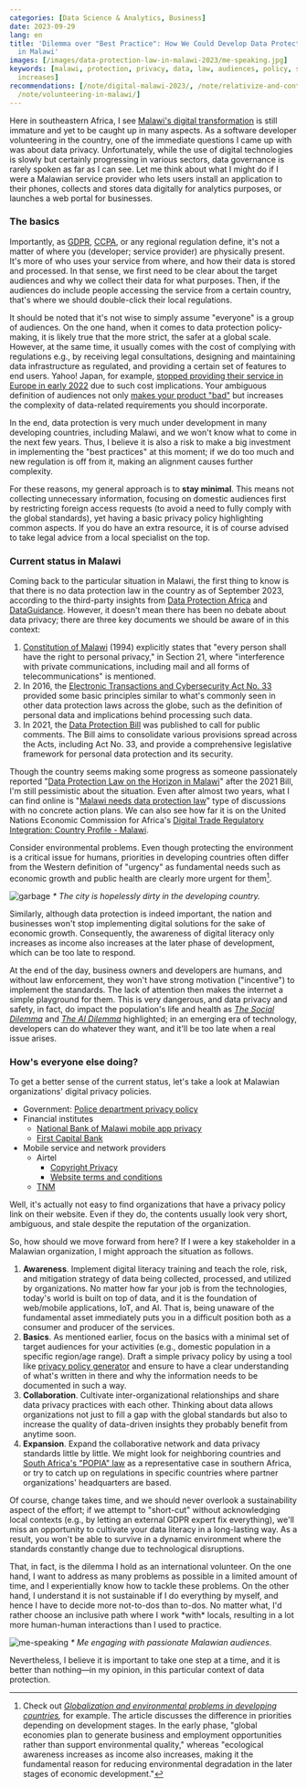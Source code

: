 ```yaml
---
categories: [Data Science & Analytics, Business]
date: 2023-09-29
lang: en
title: 'Dilemma over "Best Practice": How We Could Develop Data Protection Practices
  in Malawi'
images: [/images/data-protection-law-in-malawi-2023/me-speaking.jpg]
keywords: [malawi, protection, privacy, data, law, audiences, policy, standards, digital,
  increases]
recommendations: [/note/digital-malawi-2023/, /note/relativize-and-contextualize/,
  /note/volunteering-in-malawi/]
---
```


Here in southeastern Africa, I see [Malawi's digital transformation](/note/digital-malawi-2023/) is still immature and yet to be caught up in many aspects. As a software developer volunteering in the country, one of the immediate questions I came up with was about data privacy. Unfortunately, while the use of digital technologies is slowly but certainly progressing in various sectors, data governance is rarely spoken as far as I can see. Let me think about what I might do if I were a Malawian service provider who lets users install an application to their phones, collects and stores data digitally for analytics purposes, or launches a web portal for businesses.

### The basics

Importantly, as [GDPR](https://gdpr.eu/), [CCPA](https://oag.ca.gov/privacy/ccpa), or any regional regulation define, it's not a matter of where you (developer; service provider) are physically present. It's more of who uses your service from where, and how their data is stored and processed. In that sense, we first need to be clear about the target audiences and why we collect their data for what purposes. Then, if the audiences do include people accessing the service from a certain country, that's where we should double-click their local regulations.

It should be noted that it's not wise to simply assume "everyone" is a group of audiences. On the one hand, when it comes to data protection policy-making, it is likely true that the more strict, the safer at a global scale. However, at the same time, it usually comes with the cost of complying with regulations e.g., by receiving legal consultations, designing and maintaining data infrastructure as regulated, and providing a certain set of features to end users. Yahoo! Japan, for example, [stopped providing their service in Europe in early 2022](https://www.theverge.com/2022/2/1/22911965/yahoo-japan-europe-offline-regulations-compliance-gdpr) due to such cost implications. Your ambiguous definition of audiences not only [makes your product "bad"](/note/foundations-of-humane-technology/) but increases the complexity of data-related requirements you should incorporate.

In the end, data protection is very much under development in many developing countries, including Malawi, and we won't know what to come in the next few years. Thus, I believe it is also a risk to make a big investment in implementing the "best practices" at this moment; if we do too much and new regulation is off from it, making an alignment causes further complexity.

For these reasons, my general approach is to **stay minimal**. This means not collecting unnecessary information, focusing on domestic audiences first by restricting foreign access requests (to avoid a need to fully comply with the global standards), yet having a basic privacy policy highlighting common aspects. If you do have an extra resource, it is of course advised to take legal advice from a local specialist on the top.

### Current status in Malawi

Coming back to the particular situation in Malawi, the first thing to know is that there is no data protection law in the country as of September 2023, according to the third-party insights from [Data Protection Africa](https://dataprotection.africa/malawi/) and [DataGuidance](https://www.dataguidance.com/jurisdiction/malawi). However, it doesn't mean there has been no debate about data privacy; there are three key documents we should be aware of in this context:

1. [Constitution of Malawi](https://www.malawi.gov.mw/index.php/resources/documents/constitution-of-the-republic-of-malawi) (1994) explicitly states that "every person shall have the right to personal privacy," in Section 21, where "interference with private communications, including mail and all forms of telecommunications" is mentioned.
2. In 2016, the [Electronic Transactions and Cybersecurity Act No. 33](https://macra.mw/download/electronic-transaction-and-cyber-security-act-2016/) provided some basic principles similar to what's commonly seen in other data protection laws across the globe, such as the definition of personal data and implications behind processing such data.
3. In 2021, the [Data Protection Bill](https://digmap.pppc.mw/data-protection-bill-draft/) was published to call for public comments. The Bill aims to consolidate various provisions spread across the Acts, including Act No. 33, and provide a comprehensive legislative framework for personal data protection and its security.

Though the country seems making some progress as someone passionately reported "[Data Protection Law on the Horizon in Malawi](https://cipesa.org/2021/06/data-protection-law-on-the-horizon-in-malawi/)" after the 2021 Bill, I'm still pessimistic about the situation. Even after almost two years, what I can find online is "[Malawi needs data protection law](https://www.nyasatimes.com/malawi-needs-data-protection-laws-against-exploitation-suleman/)" type of discussions with no concrete action plans. We can also see how far it is on the United Nations Economic Commission for Africa's [Digital Trade Regulatory Integration: Country Profile - Malawi](https://repository.uneca.org/handle/10855/48137).

Consider environmental problems. Even though protecting the environment is a critical issue for humans, priorities in developing countries often differ from the Western definition of "urgency" as fundamental needs such as economic growth and public health are clearly more urgent for them[^1].

![garbage](/images/data-protection-law-in-malawi-2023/garbage.jpg)
_\* The city is hopelessly dirty in the developing country._

Similarly, although data protection is indeed important, the nation and businesses won't stop implementing digital solutions for the sake of economic growth. Consequently, the awareness of digital literacy only increases as income also increases at the later phase of development, which can be too late to respond.

At the end of the day, business owners and developers are humans, and without law enforcement, they won't have strong motivation ("incentive") to implement the standards. The lack of attention then makes the internet a simple playground for them. This is very dangerous, and data privacy and safety, in fact, do impact the population's life and health as *[The Social Dilemma](https://www.thesocialdilemma.com/)* and *[The AI Dilemma](https://www.youtube.com/watch?v=xoVJKj8lcNQ)* highlighted; in an emerging era of technology, developers can do whatever they want, and it'll be too late when a real issue arises.

### How's everyone else doing?

To get a better sense of the current status, let's take a look at Malawian organizations' digital privacy policies.

- Government: [Police department privacy policy](https://www.police.gov.mw/about-us/privacy-policy)
- Financial institutes
  - [National Bank of Malawi mobile app privacy](https://www.natbank.co.mw/mobile-app-privacy-policy)
  - [First Capital Bank](https://www.firstcapitalbank.co.mw/privacy/)
- Mobile service and network providers
  - Airtel
      - [Copyright Privacy](https://www.airtel.mw/copyRightPrivacy)
      - [Website terms and conditions](https://www.airtel.mw/termCondition)
  - [TNM](https://www.tnm.co.mw/personal/support/privacy-policy/)

Well, it's actually not easy to find organizations that have a privacy policy link on their website. Even if they do, the contents usually look very short, ambiguous, and stale despite the reputation of the organization.

So, how should we move forward from here? If I were a key stakeholder in a Malawian organization, I might approach the situation as follows.

1. **Awareness**. Implement digital literacy training and teach the role, risk, and mitigation strategy of data being collected, processed, and utilized by organizations. No matter how far your job is from the technologies, today's world is built on top of data, and it is the foundation of web/mobile applications, IoT, and AI. That is, being unaware of the fundamental asset immediately puts you in a difficult position both as a consumer and producer of the services.
2. **Basics**. As mentioned earlier, focus on the basics with a minimal set of target audiences for your activities (e.g., domestic population in a specific region/age range). Draft a simple privacy policy by using a tool like [privacy policy generator](https://www.termsfeed.com/privacy-policy-generator/) and ensure to have a clear understanding of what's written in there and why the information needs to be documented in such a way.
3. **Collaboration**. Cultivate inter-organizational relationships and share data privacy practices with each other. Thinking about data allows organizations not just to fill a gap with the global standards but also to increase the quality of data-driven insights they probably benefit from anytime soon.
4. **Expansion**. Expand the collaborative network and data privacy standards little by little. We might look for neighboring countries and [South Africa's "POPIA" law](https://www.dataguidance.com/jurisdiction/south-africa) as a representative case in southern Africa, or try to catch up on regulations in specific countries where partner organizations' headquarters are based.

Of course, change takes time, and we should never overlook a sustainability aspect of the effort; if we attempt to "short-cut" without acknowledging local contexts (e.g., by letting an external GDPR expert fix everything), we'll miss an opportunity to cultivate your data literacy in a long-lasting way. As a result, you won't be able to survive in a dynamic environment where the standards constantly change due to technological disruptions.

That, in fact, is the dilemma I hold as an international volunteer. On the one hand, I want to address as many problems as possible in a limited amount of time, and I experientially know how to tackle these problems. On the other hand, I understand it is not sustainable if I do everything by myself, and hence I have to decide more not-to-dos than to-dos. No matter what, I'd rather choose an inclusive path where I work \*with\* locals, resulting in a lot more human-human interactions than I used to practice.

![me-speaking](/images/data-protection-law-in-malawi-2023/me-speaking.jpg)
_\* Me engaging with passionate Malawian audiences._

Nevertheless, I believe it is important to take one step at a time, and it is better than nothing&mdash;in my opinion, in this particular context of data protection.

[^1]: Check out *[Globalization and environmental problems in developing countries](https://link.springer.com/article/10.1007/s11356-021-14105-z),* for example. The article discusses the difference in priorities depending on development stages. In the early phase, "global economies plan to generate business and employment opportunities rather than support environmental quality," whereas "ecological awareness increases as income also increases, making it the fundamental reason for reducing environmental degradation in the later stages of economic development."
